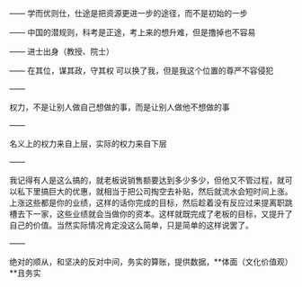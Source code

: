——
学而优则仕，仕途是把资源更进一步的途径，而不是初始的一步

——
中国的潜规则，科考是正途，考上来的想升难，但是撸掉也不容易

——
进士出身（教授、院士）

——
在其位，谋其政，守其权
可以换了我，但是我这个位置的尊严不容侵犯

——

权力，不是让别人做自己想做的事，而是让别人做他不想做的事

——

名义上的权力来自上层，实际的权力来自下层

——

我记得有人是这么搞的，就老板说销售额要达到多少多少，但他又不管过程，就可以私下里搞巨大的优惠，就相当于把公司掏空去补贴，然后就流水会短时间上涨。上涨这些都是你的业绩，这样的话你完成的目标，然后趁着没有反应过来提离职跳槽去下一家，这些业绩就会当做你的资本。这样就既完成了老板的目标，又提升了自己的价值。当然实际情况肯定没这么简单，只是简单的这样说罢了。

——

绝对的顺从，和坚决的反对中间，务实的算账，提供数据，**体面（文化价值观）**且务实
